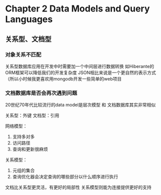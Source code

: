 # Chapter 2 Data Models and Query Languages

## 关系型、文档型
### 对象关系不匹配
关系型数据库应用在开发中时需要加一个中间层进行数据转换
如Hiberante的ORM框架可以降低我们的开发复杂度 JSON相比来说是一个更自然的表示方式 （所以小时候我更喜欢用mongodb开发一些简单的web项目

### 文档数据库是否会再次遇到问题
20世纪70年代比较流行的data model是层次模型 和 文档数据库其实非常相似

关系型：外键 
文档型：引用

网络模型：
1. 支持多对多
2. 访问路径
3. 查询和更新很麻烦

关系模型：
1. 元组的集合
2. 查询优化器会决定查询的哪些部分以什么顺序进行执行

文档比关系型更灵活，有更好的局部性
关系模型则能为连接提供更好的支持
